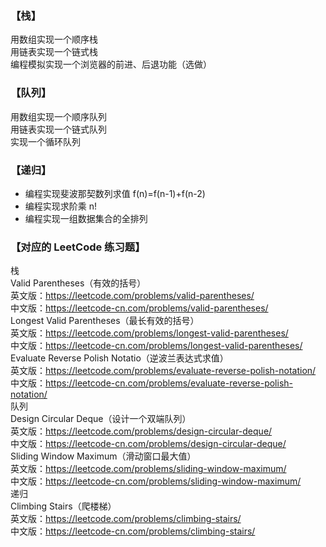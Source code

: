 ### 【栈】  
用数组实现一个顺序栈  
用链表实现一个链式栈  
编程模拟实现一个浏览器的前进、后退功能（选做）  
### 【队列】  
用数组实现一个顺序队列  
用链表实现一个链式队列  
实现一个循环队列  
### 【递归】  
- 编程实现斐波那契数列求值 f(n)=f(n-1)+f(n-2)  
- 编程实现求阶乘 n!  
- 编程实现一组数据集合的全排列  
### 【对应的 LeetCode 练习题】  
栈  
Valid Parentheses（有效的括号）  
英文版：https://leetcode.com/problems/valid-parentheses/  
中文版：https://leetcode-cn.com/problems/valid-parentheses/  
Longest Valid Parentheses（最长有效的括号）  
英文版：https://leetcode.com/problems/longest-valid-parentheses/  
中文版：https://leetcode-cn.com/problems/longest-valid-parentheses/  
Evaluate Reverse Polish Notatio（逆波兰表达式求值）  
英文版：https://leetcode.com/problems/evaluate-reverse-polish-notation/  
中文版：https://leetcode-cn.com/problems/evaluate-reverse-polish-notation/  
队列  
Design Circular Deque（设计一个双端队列）  
英文版：https://leetcode.com/problems/design-circular-deque/  
中文版：https://leetcode-cn.com/problems/design-circular-deque/  
Sliding Window Maximum（滑动窗口最大值）  
英文版：https://leetcode.com/problems/sliding-window-maximum/  
中文版：https://leetcode-cn.com/problems/sliding-window-maximum/  
递归  
Climbing Stairs（爬楼梯）  
英文版：https://leetcode.com/problems/climbing-stairs/  
中文版：https://leetcode-cn.com/problems/climbing-stairs/  
